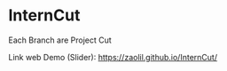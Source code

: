 # InternCut
Each Branch are Project Cut

Link web Demo (Slider): https://zaolil.github.io/InternCut/

